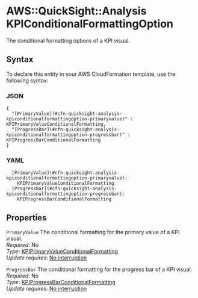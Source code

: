 # AWS::QuickSight::Analysis KPIConditionalFormattingOption<a name="aws-properties-quicksight-analysis-kpiconditionalformattingoption"></a>

The conditional formatting options of a KPI visual\.

## Syntax<a name="aws-properties-quicksight-analysis-kpiconditionalformattingoption-syntax"></a>

To declare this entity in your AWS CloudFormation template, use the following syntax:

### JSON<a name="aws-properties-quicksight-analysis-kpiconditionalformattingoption-syntax.json"></a>

```
{
  "[PrimaryValue](#cfn-quicksight-analysis-kpiconditionalformattingoption-primaryvalue)" : KPIPrimaryValueConditionalFormatting,
  "[ProgressBar](#cfn-quicksight-analysis-kpiconditionalformattingoption-progressbar)" : KPIProgressBarConditionalFormatting
}
```

### YAML<a name="aws-properties-quicksight-analysis-kpiconditionalformattingoption-syntax.yaml"></a>

```
  [PrimaryValue](#cfn-quicksight-analysis-kpiconditionalformattingoption-primaryvalue): 
    KPIPrimaryValueConditionalFormatting
  [ProgressBar](#cfn-quicksight-analysis-kpiconditionalformattingoption-progressbar): 
    KPIProgressBarConditionalFormatting
```

## Properties<a name="aws-properties-quicksight-analysis-kpiconditionalformattingoption-properties"></a>

`PrimaryValue`  <a name="cfn-quicksight-analysis-kpiconditionalformattingoption-primaryvalue"></a>
The conditional formatting for the primary value of a KPI visual\.  
*Required*: No  
*Type*: [KPIPrimaryValueConditionalFormatting](aws-properties-quicksight-analysis-kpiprimaryvalueconditionalformatting.md)  
*Update requires*: [No interruption](https://docs.aws.amazon.com/AWSCloudFormation/latest/UserGuide/using-cfn-updating-stacks-update-behaviors.html#update-no-interrupt)

`ProgressBar`  <a name="cfn-quicksight-analysis-kpiconditionalformattingoption-progressbar"></a>
The conditional formatting for the progress bar of a KPI visual\.  
*Required*: No  
*Type*: [KPIProgressBarConditionalFormatting](aws-properties-quicksight-analysis-kpiprogressbarconditionalformatting.md)  
*Update requires*: [No interruption](https://docs.aws.amazon.com/AWSCloudFormation/latest/UserGuide/using-cfn-updating-stacks-update-behaviors.html#update-no-interrupt)